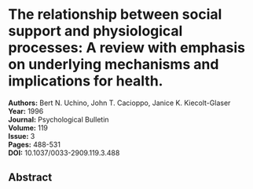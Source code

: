 # The relationship between social support and physiological processes: A review with emphasis on underlying mechanisms and implications for health.

**Authors:** Bert N. Uchino, John T. Cacioppo, Janice K. Kiecolt-Glaser  
**Year:** 1996  
**Journal:** Psychological Bulletin  
**Volume:** 119  
**Issue:** 3  
**Pages:** 488-531  
**DOI:** 10.1037/0033-2909.119.3.488  

## Abstract


